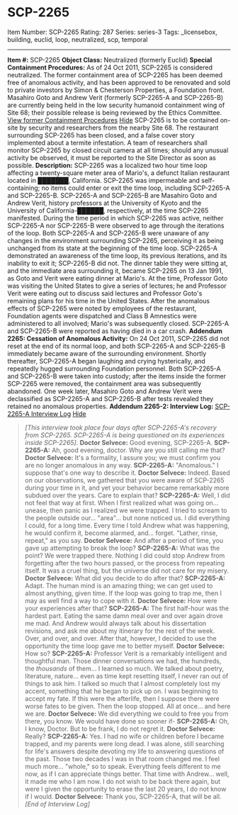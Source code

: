 # SCP-2265
Item Number: SCP-2265
Rating: 287
Series: series-3
Tags: _licensebox, building, euclid, loop, neutralized, scp, temporal

---

**Item #:** SCP-2265
**Object Class:** Neutralized (formerly Euclid)
**Special Containment Procedures:** As of 24 Oct 2011, SCP-2265 is considered neutralized. The former containment area of SCP-2265 has been deemed free of anomalous activity, and has been approved to be renovated and sold to private investors by Simon & Chesterson Properties, a Foundation front. Masahiro Goto and Andrew Verit (formerly SCP-2265-A and SCP-2265-B) are currently being held in the low security humanoid containment wing of Site 68; their possible release is being reviewed by the Ethics Committee.
[View former Containment Procedures](javascript:;)
[Hide](javascript:;)
SCP-2265 is to be contained on-site by security and researchers from the nearby Site 68. The restaurant surrounding SCP-2265 has been closed, and a false cover story implemented about a termite infestation. A team of researchers shall monitor SCP-2265 by closed circuit camera at all times; should any unusual activity be observed, it must be reported to the Site Director as soon as possible.
**Description:** SCP-2265 was a localized two hour time loop affecting a twenty-square meter area of Mario's, a defunct Italian restaurant located in ███████, California. SCP-2265 was impermeable and self-containing; no items could enter or exit the time loop, including SCP-2265-A and SCP-2265-B.
SCP-2265-A and SCP-2265-B are Masahiro Goto and Andrew Verit, history professors at the University of Kyoto and the University of California-██████, respectively, at the time SCP-2265 manifested. During the time period in which SCP-2265 was active, neither SCP-2265-A nor SCP-2265-B were observed to age through the iterations of the loop. Both SCP-2265-A and SCP-2265-B were unaware of any changes in the environment surrounding SCP-2265, perceiving it as being unchanged from its state at the beginning of the time loop. SCP-2265-A demonstrated an awareness of the time loop, its previous iterations, and its inability to exit it; SCP-2265-B did not.
The dinner table they were sitting at, and the immediate area surrounding it, became SCP-2265 on 13 Jan 1991, as Goto and Verit were eating dinner at Mario's. At the time, Professor Goto was visiting the United States to give a series of lectures; he and Professor Verit were eating out to discuss said lectures and Professor Goto's remaining plans for his time in the United States. After the anomalous effects of SCP-2265 were noted by employees of the restaurant, Foundation agents were dispatched and Class B Amnestics were administered to all involved; Mario's was subsequently closed. SCP-2265-A and SCP-2265-B were reported as having died in a car crash.
**Addendum 2265: Cessation of Anomalous Activity:** On 24 Oct 2011, SCP-2265 did not reset at the end of its normal loop, and both SCP-2265-A and SCP-2265-B immediately became aware of the surrounding environment. Shortly thereafter, SCP-2265-A began laughing and crying hysterically, and repeatedly hugged surrounding Foundation personnel. Both SCP-2265-A and SCP-2265-B were taken into custody; after the items inside the former SCP-2265 were removed, the containment area was subsequently abandoned. One week later, Masahiro Goto and Andrew Verit were declassified as SCP-2265-A and SCP-2265-B after tests revealed they retained no anomalous properties.
**Addendum 2265-2: Interview Log:**
[SCP-2265-A Interview Log](javascript:;)
[Hide](javascript:;)
> _[This interview took place four days after SCP-2265-A's recovery from SCP-2265. SCP-2265-A is being questioned on its experiences inside SCP-2265]._
> **Doctor Selvece:** Good evening, SCP-2265-A.
> **SCP-2265-A:** Ah, good evening, doctor. Why are you still calling me that?
> **Doctor Selvece:** It's a formality, I assure you; we must confirm you are no longer anomalous in any way.
> **SCP-2265-A:** "Anomalous." I suppose that's one way to describe it.
> **Doctor Selvece:** Indeed. Based on our observations, we gathered that you were aware of SCP-2265 during your time in it, and yet your behavior became remarkably more subdued over the years. Care to explain that?
> **SCP-2265-A:** Well, I did not feel that way at first. When I first realized what was going on… unease, then panic as I realized we were trapped. I tried to scream to the people outside our… "area"… but none noticed us. I did everything I could, for a long time. Every time I told Andrew what was happening, he would confirm it, become alarmed, and… forget. "Lather, rinse, repeat," as you say.
> **Doctor Selvece:** And after a period of time, you gave up attempting to break the loop?
> **SCP-2265-A:** What was the point? We were trapped there. Nothing I did could stop Andrew from forgetting after the two hours passed, or the process from repeating itself. It was a cruel thing, but the universe did not care for my misery.
> **Doctor Selvece:** What did you decide to do after that?
> **SCP-2265-A:** Adapt. The human mind is an amazing thing; we can get used to almost anything, given time. If the loop was going to trap me, then I may as well find a way to cope with it.
> **Doctor Selvece:** How were your experiences after that?
> **SCP-2265-A:** The first half-hour was the hardest part. Eating the same damn meal over and over again drove me mad. And Andrew would always talk about his dissertation revisions, and ask me about my itinerary for the rest of the week. Over, and over, and over. After that, however, I decided to use the opportunity the time loop gave me to better myself.
> **Doctor Selvece:** How so?
> **SCP-2265-A:** Professor Verit is a remarkably intelligent and thoughtful man. Those dinner conversations we had, the hundreds, the _thousands_ of them… I learned so much. We talked about poetry, literature, nature… even as time kept resetting itself, I never ran out of things to ask him. I talked so much that I almost completely lost my accent, something that he began to pick up on. I was beginning to accept my fate. If this were the afterlife, then I suppose there were worse fates to be given. Then the loop stopped. All at once… and here we are.
> **Doctor Selvece:** We did everything we could to free you from there, you know. We would have done so sooner if-
> **SCP-2265-A:** Oh, I know, Doctor. But to be frank, I do not regret it.
> **Doctor Selvece:** Really?
> **SCP-2265-A:** Yes. I had no wife or children before I became trapped, and my parents were long dead. I was alone, still searching for life's answers despite devoting my life to answering questions of the past. Those two decades I was in that room changed me. I feel much more… "whole," so to speak. Everything feels different to me now, as if I can appreciate things better. That time with Andrew… well, it made me who I am now. I do not wish to be back there again, but were I given the opportunity to erase the last 20 years, I do not know if I would.
> **Doctor Selvece:** Thank you, SCP-2265-A, that will be all.
> _[End of Interview Log]_